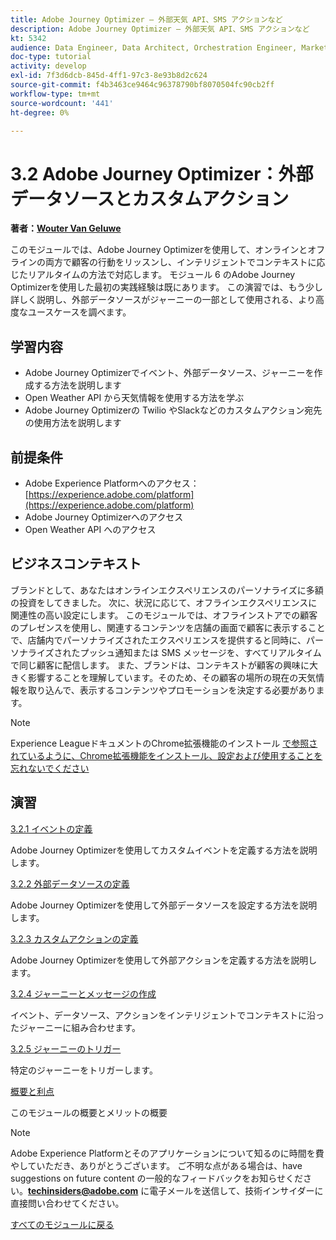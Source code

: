```yaml
---
title: Adobe Journey Optimizer – 外部天気 API、SMS アクションなど
description: Adobe Journey Optimizer – 外部天気 API、SMS アクションなど
kt: 5342
audience: Data Engineer, Data Architect, Orchestration Engineer, Marketer
doc-type: tutorial
activity: develop
exl-id: 7f3d6dcb-845d-4ff1-97c3-8e93b8d2c624
source-git-commit: f4b3463ce9464c96378790bf8070504fc90cb2ff
workflow-type: tm+mt
source-wordcount: '441'
ht-degree: 0%

---
```


# 3.2 Adobe Journey Optimizer：外部データソースとカスタムアクション

**著者：[Wouter Van Geluwe](https://www.linkedin.com/in/woutervangeluwe/)**

このモジュールでは、Adobe Journey Optimizerを使用して、オンラインとオフラインの両方で顧客の行動をリッスンし、インテリジェントでコンテキストに応じたリアルタイムの方法で対応します。 モジュール 6 のAdobe Journey Optimizerを使用した最初の実践経験は既にあります。 この演習では、もう少し詳しく説明し、外部データソースがジャーニーの一部として使用される、より高度なユースケースを調べます。

## 学習内容

- Adobe Journey Optimizerでイベント、外部データソース、ジャーニーを作成する方法を説明します
- Open Weather API から天気情報を使用する方法を学ぶ
- Adobe Journey Optimizerの Twilio やSlackなどのカスタムアクション宛先の使用方法を説明します

## 前提条件

- Adobe Experience Platformへのアクセス：[https://experience.adobe.com/platform](https://experience.adobe.com/platform)
- Adobe Journey Optimizerへのアクセス
- Open Weather API へのアクセス

## ビジネスコンテキスト

ブランドとして、あなたはオンラインエクスペリエンスのパーソナライズに多額の投資をしてきました。 次に、状況に応じて、オフラインエクスペリエンスに関連性の高い設定にします。
このモジュールでは、オフラインストアでの顧客のプレゼンスを使用し、関連するコンテンツを店舗の画面で顧客に表示することで、店舗内でパーソナライズされたエクスペリエンスを提供すると同時に、パーソナライズされたプッシュ通知または SMS メッセージを、すべてリアルタイムで同じ顧客に配信します。
また、ブランドは、コンテキストが顧客の興味に大きく影響することを理解しています。そのため、その顧客の場所の現在の天気情報を取り込んで、表示するコンテンツやプロモーションを決定する必要があります。

>[!NOTE]
>
>Experience LeagueドキュメントのChrome拡張機能のインストール [ で参照されているように、Chrome拡張機能をインストール、設定および使用することを忘れないでください ](../../gettingstarted/gettingstarted/ex1.md)

## 演習

[3.2.1 イベントの定義](./ex1.md)

Adobe Journey Optimizerを使用してカスタムイベントを定義する方法を説明します。

[3.2.2 外部データソースの定義](./ex2.md)

Adobe Journey Optimizerを使用して外部データソースを設定する方法を説明します。

[3.2.3 カスタムアクションの定義](./ex3.md)

Adobe Journey Optimizerを使用して外部アクションを定義する方法を説明します。

[3.2.4 ジャーニーとメッセージの作成](./ex4.md)

イベント、データソース、アクションをインテリジェントでコンテキストに沿ったジャーニーに組み合わせます。

[3.2.5 ジャーニーのトリガー](./ex5.md)

特定のジャーニーをトリガーします。

[概要と利点](./summary.md)

このモジュールの概要とメリットの概要

>[!NOTE]
>
>Adobe Experience Platformとそのアプリケーションについて知るのに時間を費やしていただき、ありがとうございます。 ご不明な点がある場合は、have suggestions on future content の一般的なフィードバックをお知らせください。**techinsiders@adobe.com** に電子メールを送信して、技術インサイダーに直接問い合わせてください。

[すべてのモジュールに戻る](../../../overview.md)
